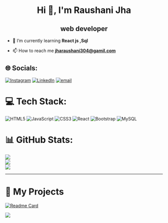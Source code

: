<h1 align="center">Hi 👋, I'm Raushani Jha</h1>
<h2 align="center">web developer</h2>

- 🌱 I’m currently learning **React js ,Sql**

- 📫 How to reach me **jharaushani304@gamil.com**
## 🌐 Socials:
[![Instagram](https://img.shields.io/badge/Instagram-%23E4405F.svg?logo=Instagram&logoColor=white)](https://instagram.com/raushani_jha0) [![LinkedIn](https://img.shields.io/badge/LinkedIn-%230077B5.svg?logo=linkedin&logoColor=white)](https://linkedin.com/in/raushani-jha-025705311) [![email](https://img.shields.io/badge/Email-D14836?logo=gmail&logoColor=white)](mailto:jharaushani304@gmail.com) 

# 💻 Tech Stack:
![HTML5](https://img.shields.io/badge/html5-%23E34F26.svg?style=for-the-badge&logo=html5&logoColor=white) ![JavaScript](https://img.shields.io/badge/javascript-%23323330.svg?style=for-the-badge&logo=javascript&logoColor=%23F7DF1E) ![CSS3](https://img.shields.io/badge/css3-%231572B6.svg?style=for-the-badge&logo=css3&logoColor=white) ![React](https://img.shields.io/badge/react-%2320232a.svg?style=for-the-badge&logo=react&logoColor=%2361DAFB) ![Bootstrap](https://img.shields.io/badge/bootstrap-%238511FA.svg?style=for-the-badge&logo=bootstrap&logoColor=white) ![MySQL](https://img.shields.io/badge/mysql-4479A1.svg?style=for-the-badge&logo=mysql&logoColor=white)
# 📊 GitHub Stats:
![](https://github-readme-stats.vercel.app/api?username=raushni1122&theme=dark&hide_border=false&include_all_commits=false&count_private=false)<br/>
![](https://nirzak-streak-stats.vercel.app/?user=raushni1122&theme=dark&hide_border=false)<br/>
![](https://github-readme-stats.vercel.app/api/top-langs/?username=raushni1122&repo=collage-web&theme=dark&hide_border=false&layout=compact)


---
# 🚀 My Projects

[![Readme Card](https://github-readme-stats.vercel.app/api/pin/?username=raushni1122&repo=collage-web&theme=dark)](https://github.com/raushni1122/collage-web)



[![](https://visitcount.itsvg.in/api?id=raushni1122&icon=0&color=0)](https://visitcount.itsvg.in)

<!-- Proudly created with GPRM ( https://gprm.itsvg.in ) -->
